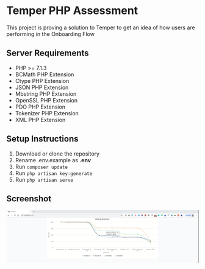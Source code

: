 # Temper PHP Assessment

This project is proving a solution to Temper to get an idea of how users are performing in the Onboarding Flow

## Server Requirements

- PHP >= 7.1.3
- BCMath PHP Extension
- Ctype PHP Extension
- JSON PHP Extension
- Mbstring PHP Extension
- OpenSSL PHP Extension
- PDO PHP Extension
- Tokenizer PHP Extension
- XML PHP Extension
 
## Setup Instructions

1. Download or clone the repository
2. Rename .env.example as **.env**
3. Run `composer update`
4. Run `php artisan key:generate`
5. Run `php artisan serve`

## Screenshot

![Alt text](screenshot/screenshot.png)
